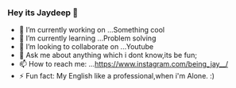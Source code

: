### Hey its Jaydeep  👋


- 🔭 I’m currently working on ...Something cool
- 🌱 I’m currently learning ...Problem solving
- 👯 I’m looking to collaborate on ...Youtube
- 💬 Ask me about anything which i dont know,its be fun;
- 📫 How to reach me: ...https://www.instagram.com/being_jay__/
- ⚡ Fun fact: My English like a professional,when i'm Alone. :)
